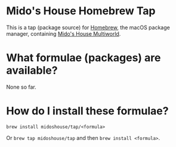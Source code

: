 # Mido's House Homebrew Tap

This is a tap (package source) for [Homebrew](https://brew.sh/), the macOS package manager, containing [Mido's House Multiworld](https://github.com/midoshouse/ootr-multiworld).

# What formulae (packages) are available?

None so far.

# How do I install these formulae?

`brew install midoshouse/tap/<formula>`

Or `brew tap midoshouse/tap` and then `brew install <formula>`.
